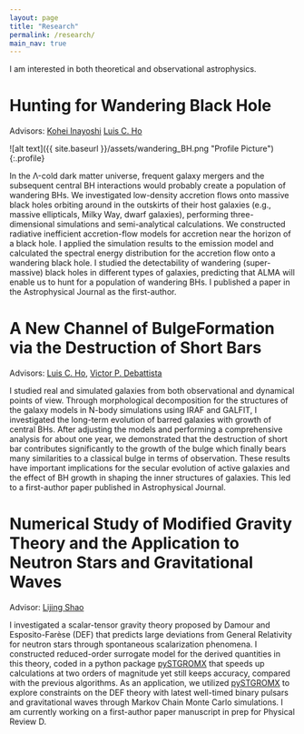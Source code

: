 ```yaml
---
layout: page
title: "Research"
permalink: /research/
main_nav: true
---
```


I am interested in both theoretical and observational astrophysics.

<h1> Hunting for Wandering Black Hole </h1>

Advisors: [Kohei Inayoshi](https://inayoshi0328.wixsite.com/kohei-inayoshi) [Luis C. Ho](http://kavli.pku.edu.cn/~lho/)

![alt text]({{ site.baseurl }}/assets/wandering_BH.png "Profile Picture"){:.profile}

In the Λ-cold dark matter universe, frequent galaxy mergers and the subsequent central BH interactions would probably create a population of wandering BHs. We investigated low-density accretion flows onto massive black holes orbiting around in the outskirts of their host galaxies (e.g., massive ellipticals, Milky Way, dwarf galaxies), performing three-dimensional simulations and semi-analytical calculations. We constructed radiative inefficient accretion-flow models for accretion near the horizon of a black hole. I applied the simulation results to the emission model and calculated the spectral energy distribution for the accretion flow onto a wandering black hole. I studied the detectability of wandering (super-massive) black holes in different types of galaxies, predicting that ALMA will enable us to hunt for a population of wandering BHs. I published a paper in the Astrophysical Journal as the first-author.

<h1> A New Channel of BulgeFormation via the Destruction of Short Bars </h1>

Advisors: [Luis C. Ho](http://kavli.pku.edu.cn/~lho/), [Victor P. Debattista](http://www.star.uclan.ac.uk/~vpd/)

I studied real and simulated galaxies from both observational and dynamical points of view. Through morphological decomposition for the structures of the galaxy models in N-body simulations using IRAF and GALFIT, I investigated the long-term evolution of barred galaxies with growth of central BHs. After adjusting the models and performing a comprehensive analysis for about one year, we demonstrated that the destruction of short bar contributes significantly to the growth of the bulge which finally bears many similarities to a classical bulge in terms of observation. These results have important implications for the secular evolution of active galaxies and the effect of BH growth in shaping the inner structures of galaxies. This led to a first-author paper published in Astrophysical Journal.

<h1> Numerical Study of Modified Gravity Theory and the Application to Neutron Stars and Gravitational Waves </h1>

Advisor: [Lijing Shao](https://friendshao.github.io/about/)

I investigated a scalar-tensor gravity theory proposed by Damour and Esposito-Farèse (DEF) that predicts large deviations from General Relativity for neutron stars through spontaneous scalarization phenomena. I constructed reduced-order surrogate model for the derived quantities in this theory, coded in a python package [pySTGROMX](https://github.com/AstroMG/pySTGROMX) that speeds up calculations at two orders of magnitude yet still keeps accuracy, compared with the previous algorithms. As an application, we utilized [pySTGROMX](https://github.com/AstroMG/pySTGROMX) to explore constraints on the DEF theory with latest well-timed binary pulsars and gravitational waves through Markov Chain Monte Carlo simulations. I am currently working on a first-author paper manuscript in prep for Physical Review D.